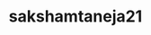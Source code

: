 ---
title: sakshamtaneja21
github: https://github.com/sakshamtaneja21
mode: light
transition: 3s
archetype:
- Minimalistic
---